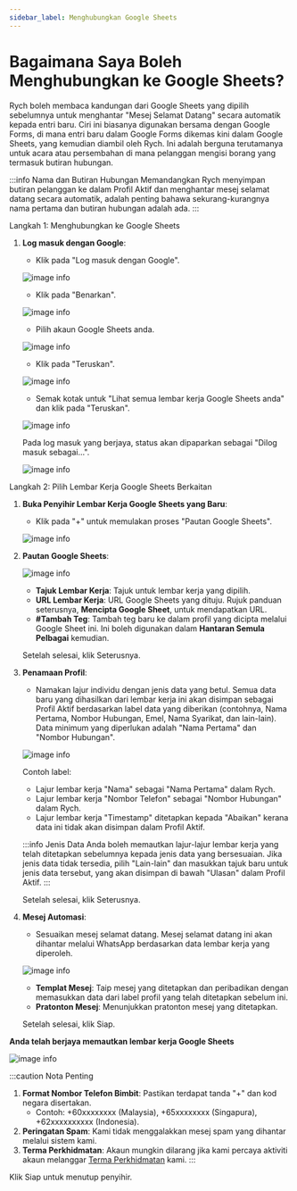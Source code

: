 ```yaml
---
sidebar_label: Menghubungkan Google Sheets
---
```

# Bagaimana Saya Boleh Menghubungkan ke Google Sheets?

Rych boleh membaca kandungan dari Google Sheets yang dipilih sebelumnya untuk menghantar "Mesej Selamat Datang" secara automatik kepada entri baru. Ciri ini biasanya digunakan bersama dengan Google Forms, di mana entri baru dalam Google Forms dikemas kini dalam Google Sheets, yang kemudian diambil oleh Rych. Ini adalah berguna terutamanya untuk acara atau persembahan di mana pelanggan mengisi borang yang termasuk butiran hubungan.

:::info Nama dan Butiran Hubungan
Memandangkan Rych menyimpan butiran pelanggan ke dalam Profil Aktif dan menghantar mesej selamat datang secara automatik, adalah penting bahawa sekurang-kurangnya nama pertama dan butiran hubungan adalah ada.
:::

Langkah 1: Menghubungkan ke Google Sheets

1. **Log masuk dengan Google**:
   - Klik pada "Log masuk dengan Google".

   ![image info](../../../static/img/q10/step1-1.png)

   - Klik pada "Benarkan".

   ![image info](../../../static/img/q10/step1-2.png)

   - Pilih akaun Google Sheets anda.

   ![image info](../../../static/img/q10/step1-3.png)

   - Klik pada "Teruskan".

   ![image info](../../../static/img/q10/step1-4.png)

   - Semak kotak untuk "Lihat semua lembar kerja Google Sheets anda" dan klik pada "Teruskan".

   ![image info](../../../static/img/q10/step1-5.png)
      
   Pada log masuk yang berjaya, status akan dipaparkan sebagai "Dilog masuk sebagai...".

   ![image info](../../../static/img/q10/step1-6.png)

Langkah 2: Pilih Lembar Kerja Google Sheets Berkaitan

1. **Buka Penyihir Lembar Kerja Google Sheets yang Baru**:
   - Klik pada "+" untuk memulakan proses "Pautan Google Sheets".

   ![image info](../../../static/img/q10/step2-0.png)

2. **Pautan Google Sheets**:

    ![image info](../../../static/img/q10/step2-1.png)

   - **Tajuk Lembar Kerja**: Tajuk untuk lembar kerja yang dipilih.
   - **URL Lembar Kerja**: URL Google Sheets yang dituju. Rujuk panduan seterusnya, **Mencipta Google Sheet**, untuk mendapatkan URL.
   - **#Tambah Teg**: Tambah teg baru ke dalam profil yang dicipta melalui Google Sheet ini. Ini boleh digunakan dalam **Hantaran Semula Pelbagai** kemudian.

   Setelah selesai, klik Seterusnya.

3. **Penamaan Profil**:
   - Namakan lajur individu dengan jenis data yang betul. Semua data baru yang dihasilkan dari lembar kerja ini akan disimpan sebagai Profil Aktif berdasarkan label data yang diberikan (contohnya, Nama Pertama, Nombor Hubungan, Emel, Nama Syarikat, dan lain-lain). Data minimum yang diperlukan adalah "Nama Pertama" dan "Nombor Hubungan".

   ![image info](../../../static/img/q10/step2-2.png)

   Contoh label:
   - Lajur lembar kerja "Nama" sebagai "Nama Pertama" dalam Rych.
   - Lajur lembar kerja "Nombor Telefon" sebagai "Nombor Hubungan" dalam Rych.
   - Lajur lembar kerja "Timestamp" ditetapkan kepada "Abaikan" kerana data ini tidak akan disimpan dalam Profil Aktif.

    :::info Jenis Data
    Anda boleh memautkan lajur-lajur lembar kerja yang telah ditetapkan sebelumnya kepada jenis data yang bersesuaian. Jika jenis data tidak tersedia, pilih "Lain-lain" dan masukkan tajuk baru untuk jenis data tersebut, yang akan disimpan di bawah "Ulasan" dalam Profil Aktif.
    :::
   
   Setelah selesai, klik Seterusnya.

4. **Mesej Automasi**:
   - Sesuaikan mesej selamat datang. Mesej selamat datang ini akan dihantar melalui WhatsApp berdasarkan data lembar kerja yang diperoleh.

   ![image info](../../../static/img/q10/step2-3.png)

   - **Templat Mesej**: Taip mesej yang ditetapkan dan peribadikan dengan memasukkan data dari label profil yang telah ditetapkan sebelum ini.
   - **Pratonton Mesej**: Menunjukkan pratonton mesej yang ditetapkan.

   Setelah selesai, klik Siap.

**Anda telah berjaya memautkan lembar kerja Google Sheets**

![image info](../../../static/img/q10/step2-4.png)

:::caution Nota Penting
1. **Format Nombor Telefon Bimbit**: Pastikan terdapat tanda "+" dan kod negara disertakan.
   - Contoh: +60xxxxxxxx (Malaysia), +65xxxxxxxx (Singapura), +62xxxxxxxxxx (Indonesia).
2. **Peringatan Spam**: Kami tidak menggalakkan mesej spam yang dihantar melalui sistem kami.
3. **Terma Perkhidmatan**: Akaun mungkin dilarang jika kami percaya aktiviti akaun melanggar [Terma Perkhidmatan](https://rych.io/terms-of-service-rych) kami.
:::

Klik Siap untuk menutup penyihir.
